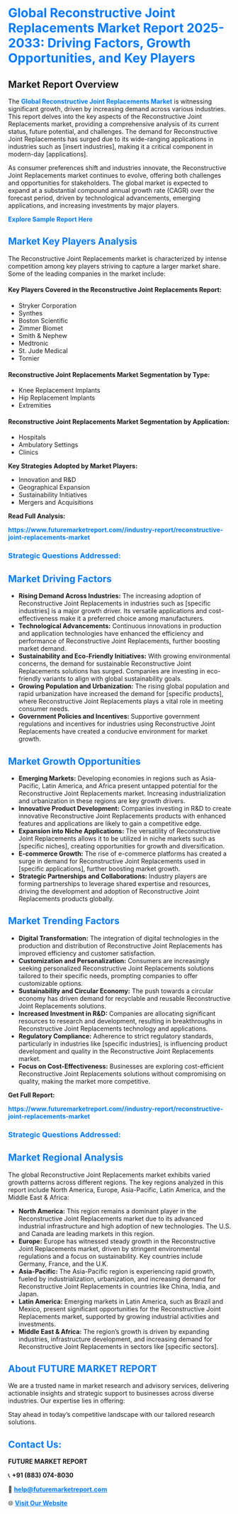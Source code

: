 <h1 style="color: #007BFF;">Global Reconstructive Joint Replacements Market Report 2025-2033: Driving Factors, Growth Opportunities, and Key Players</h1>

<section id="overview">
<h2>Market Report Overview</h2>
<p>The <a href="https://www.futuremarketreport.com//industry-report/reconstructive-joint-replacements-market" style="color: #007BFF; text-decoration: none;"><strong>Global Reconstructive Joint Replacements Market</strong></a> is witnessing significant growth, driven by increasing demand across various industries. This report delves into the key aspects of the Reconstructive Joint Replacements market, providing a comprehensive analysis of its current status, future potential, and challenges. The demand for Reconstructive Joint Replacements has surged due to its wide-ranging applications in industries such as [insert industries], making it a critical component in modern-day [applications].</p>
<p>As consumer preferences shift and industries innovate, the Reconstructive Joint Replacements market continues to evolve, offering both challenges and opportunities for stakeholders. The global market is expected to expand at a substantial compound annual growth rate (CAGR) over the forecast period, driven by technological advancements, emerging applications, and increasing investments by major players.</p>
</section>

<section id="overview">
<p><a href="https://www.futuremarketreport.com//request-sample/reportId=89982" style="color: #007BFF; text-decoration: none;"><strong>Explore Sample Report Here</strong></a></p>
</section>

<section id="key-players">
<h2 style="color: #007BFF;">Market Key Players Analysis</h2>
<p>The Reconstructive Joint Replacements market is characterized by intense competition among key players striving to capture a larger market share. Some of the leading companies in the market include:</p>
<h4>Key Players Covered in the Reconstructive Joint Replacements Report:</h4>
<ul><li>Stryker Corporation</li><li>Synthes</li><li>Boston Scientific</li><li>Zimmer Biomet</li><li>Smith &amp; Nephew</li><li>Medtronic</li><li>St. Jude Medical</li><li>Tornier</li></ul>
<h4>Reconstructive Joint Replacements Market Segmentation by Type:</h4>
<ul><li>Knee Replacement Implants</li><li>Hip Replacement Implants</li><li>Extremities</li></ul>

<h4>Reconstructive Joint Replacements Market Segmentation by Application:</h4>
<ul><li>Hospitals</li><li>Ambulatory Settings</li><li>Clinics</li></ul>
<p><strong>Key Strategies Adopted by Market Players:</strong></p>
<ul>
<li>Innovation and R&D</li>
<li>Geographical Expansion</li>
<li>Sustainability Initiatives</li>
<li>Mergers and Acquisitions</li>
</ul>
</section>

<section>
<p><strong>Read Full Analysis: </strong></p><a href="https://www.futuremarketreport.com//industry-report/reconstructive-joint-replacements-market" style="color: #007BFF; text-decoration: none;"><strong>https://www.futuremarketreport.com//industry-report/reconstructive-joint-replacements-market</strong></a>
<h3 style="color: #007BFF;">Strategic Questions Addressed:</h3>
</section>

<section id="driving-factors">
<h2 style="color: #007BFF;">Market Driving Factors</h2>
<ul>
<li><strong>Rising Demand Across Industries:</strong> The increasing adoption of Reconstructive Joint Replacements in industries such as [specific industries] is a major growth driver. Its versatile applications and cost-effectiveness make it a preferred choice among manufacturers.</li>
<li><strong>Technological Advancements:</strong> Continuous innovations in production and application technologies have enhanced the efficiency and performance of Reconstructive Joint Replacements, further boosting market demand.</li>
<li><strong>Sustainability and Eco-Friendly Initiatives:</strong> With growing environmental concerns, the demand for sustainable Reconstructive Joint Replacements solutions has surged. Companies are investing in eco-friendly variants to align with global sustainability goals.</li>
<li><strong>Growing Population and Urbanization:</strong> The rising global population and rapid urbanization have increased the demand for [specific products], where Reconstructive Joint Replacements plays a vital role in meeting consumer needs.</li>
<li><strong>Government Policies and Incentives:</strong> Supportive government regulations and incentives for industries using Reconstructive Joint Replacements have created a conducive environment for market growth.</li>
</ul>
</section>

<section id="growth-opportunities">
<h2 style="color: #007BFF;">Market Growth Opportunities</h2>
<ul>
<li><strong>Emerging Markets:</strong> Developing economies in regions such as Asia-Pacific, Latin America, and Africa present untapped potential for the Reconstructive Joint Replacements market. Increasing industrialization and urbanization in these regions are key growth drivers.</li>
<li><strong>Innovative Product Development:</strong> Companies investing in R&D to create innovative Reconstructive Joint Replacements products with enhanced features and applications are likely to gain a competitive edge.</li>
<li><strong>Expansion into Niche Applications:</strong> The versatility of Reconstructive Joint Replacements allows it to be utilized in niche markets such as [specific niches], creating opportunities for growth and diversification.</li>
<li><strong>E-commerce Growth:</strong> The rise of e-commerce platforms has created a surge in demand for Reconstructive Joint Replacements used in [specific applications], further boosting market growth.</li>
<li><strong>Strategic Partnerships and Collaborations:</strong> Industry players are forming partnerships to leverage shared expertise and resources, driving the development and adoption of Reconstructive Joint Replacements products globally.</li>
</ul>
</section>

<section id="trending-factors">
<h2 style="color: #007BFF;">Market Trending Factors</h2>
<ul>
<li><strong>Digital Transformation:</strong> The integration of digital technologies in the production and distribution of Reconstructive Joint Replacements has improved efficiency and customer satisfaction.</li>
<li><strong>Customization and Personalization:</strong> Consumers are increasingly seeking personalized Reconstructive Joint Replacements solutions tailored to their specific needs, prompting companies to offer customizable options.</li>
<li><strong>Sustainability and Circular Economy:</strong> The push towards a circular economy has driven demand for recyclable and reusable Reconstructive Joint Replacements solutions.</li>
<li><strong>Increased Investment in R&D:</strong> Companies are allocating significant resources to research and development, resulting in breakthroughs in Reconstructive Joint Replacements technology and applications.</li>
<li><strong>Regulatory Compliance:</strong> Adherence to strict regulatory standards, particularly in industries like [specific industries], is influencing product development and quality in the Reconstructive Joint Replacements market.</li>
<li><strong>Focus on Cost-Effectiveness:</strong> Businesses are exploring cost-efficient Reconstructive Joint Replacements solutions without compromising on quality, making the market more competitive.</li>
</ul>
</section>

<section>
<p><strong>Get Full Report: </strong></p><a href="https://www.futuremarketreport.com//industry-report/reconstructive-joint-replacements-market" style="color: #007BFF; text-decoration: none;"><strong>https://www.futuremarketreport.com//industry-report/reconstructive-joint-replacements-market</strong></a>
<h3 style="color: #007BFF;">Strategic Questions Addressed:</h3>
</section>


<section id="regional-analysis">
<h2 style="color: #007BFF;">Market Regional Analysis</h2>
<p>The global Reconstructive Joint Replacements market exhibits varied growth patterns across different regions. The key regions analyzed in this report include North America, Europe, Asia-Pacific, Latin America, and the Middle East & Africa:</p>
<ul>
<li><strong>North America:</strong> This region remains a dominant player in the Reconstructive Joint Replacements market due to its advanced industrial infrastructure and high adoption of new technologies. The U.S. and Canada are leading markets in this region.</li>
<li><strong>Europe:</strong> Europe has witnessed steady growth in the Reconstructive Joint Replacements market, driven by stringent environmental regulations and a focus on sustainability. Key countries include Germany, France, and the U.K.</li>
<li><strong>Asia-Pacific:</strong> The Asia-Pacific region is experiencing rapid growth, fueled by industrialization, urbanization, and increasing demand for Reconstructive Joint Replacements in countries like China, India, and Japan.</li>
<li><strong>Latin America:</strong> Emerging markets in Latin America, such as Brazil and Mexico, present significant opportunities for the Reconstructive Joint Replacements market, supported by growing industrial activities and investments.</li>
<li><strong>Middle East & Africa:</strong> The region’s growth is driven by expanding industries, infrastructure development, and increasing demand for Reconstructive Joint Replacements in sectors like [specific sectors].</li>
</ul>
</section>

<footer>
<h2 style="color: #007BFF;">About FUTURE MARKET REPORT</h2>
<p>We are a trusted name in market research and advisory services, delivering actionable insights and strategic support to businesses across diverse industries. Our expertise lies in offering:</p>

<p>Stay ahead in today’s competitive landscape with our tailored research solutions.</p>

<h2 style="color: #007BFF;">Contact Us:</h2>
<p><strong>FUTURE MARKET REPORT</strong></p>
<p>📞 <strong>+91 (883) 074-8030</strong></p>
<p>📧 <strong><a href="mailto:help@futuremarketreport.com" style="color: #007BFF;">help@futuremarketreport.com</a></strong></p>
<p>🌐 <strong><a href="https://www.futuremarketreport.com/" style="color: #007BFF;">Visit Our Website</a></strong></p>
</footer>